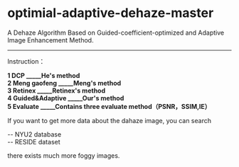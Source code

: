 # optimial-adaptive-dehaze-master
A Dehaze Algorithm Based on Guided-coefficient-optimized and Adaptive Image Enhancement Method.

---------------------------------------------------------------------------------------------
Instruction：  

**1  DCP                                     _____He's method  
2  Meng gaofeng                              _____Meng's method  
3  Retinex                                   _____Retinex's method  
4  Guided&Adaptive                           _____Our's method  
5  Evaluate                                  _____Contains three evaluate method（PSNR，SSIM,IE）**  

If you want to get more data about the dahaze image, you can search   
  
--      NYU2 database  
--      RESIDE dataset  
  
there exists much more foggy images.  
